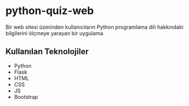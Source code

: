 # python-quiz-web

Bir web sitesi üzerinden kullanıcıların Python programlama dili hakkındaki bilgilerini ölçmeye yarayan bir uygulama.

## Kullanılan Teknolojiler

- Python
- Flask
- HTML
- CSS
- JS
- Bootstrap
